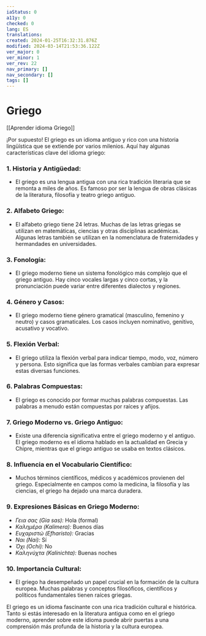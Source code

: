 ```yaml
---
iaStatus: 0
a11y: 0
checked: 0
lang: ES
translations: 
created: 2024-01-25T16:32:31.876Z
modified: 2024-03-14T21:53:36.122Z
ver_major: 0
ver_minor: 1
ver_rev: 22
nav_primary: []
nav_secondary: []
tags: []
---
```

# Griego

[[Aprender idioma Griego]]

¡Por supuesto! El griego es un idioma antiguo y rico con una historia lingüística que se extiende por varios milenios. Aquí hay algunas características clave del idioma griego:

### 1. **Historia y Antigüedad:**
   - El griego es una lengua antigua con una rica tradición literaria que se remonta a miles de años. Es famoso por ser la lengua de obras clásicas de la literatura, filosofía y teatro griego antiguo.

### 2. **Alfabeto Griego:**
   - El alfabeto griego tiene 24 letras. Muchas de las letras griegas se utilizan en matemáticas, ciencias y otras disciplinas académicas. Algunas letras también se utilizan en la nomenclatura de fraternidades y hermandades en universidades.

### 3. **Fonología:**
   - El griego moderno tiene un sistema fonológico más complejo que el griego antiguo. Hay cinco vocales largas y cinco cortas, y la pronunciación puede variar entre diferentes dialectos y regiones.

### 4. **Género y Casos:**
   - El griego moderno tiene género gramatical (masculino, femenino y neutro) y casos gramaticales. Los casos incluyen nominativo, genitivo, acusativo y vocativo.

### 5. **Flexión Verbal:**
   - El griego utiliza la flexión verbal para indicar tiempo, modo, voz, número y persona. Esto significa que las formas verbales cambian para expresar estas diversas funciones.

### 6. **Palabras Compuestas:**
   - El griego es conocido por formar muchas palabras compuestas. Las palabras a menudo están compuestas por raíces y afijos.

### 7. **Griego Moderno vs. Griego Antiguo:**
   - Existe una diferencia significativa entre el griego moderno y el antiguo. El griego moderno es el idioma hablado en la actualidad en Grecia y Chipre, mientras que el griego antiguo se usaba en textos clásicos.

### 8. **Influencia en el Vocabulario Científico:**
   - Muchos términos científicos, médicos y académicos provienen del griego. Especialmente en campos como la medicina, la filosofía y las ciencias, el griego ha dejado una marca duradera.

### 9. **Expresiones Básicas en Griego Moderno:**
   - *Γεια σας (Gia sas):* Hola (formal)
   - *Καλημέρα (Kalimera):* Buenos días
   - *Ευχαριστώ (Efharisto):* Gracias
   - *Ναι (Nai):* Sí
   - *Όχι (Ochi):* No
   - *Καληνύχτα (Kalinichta):* Buenas noches

### 10. **Importancia Cultural:**
   - El griego ha desempeñado un papel crucial en la formación de la cultura europea. Muchas palabras y conceptos filosóficos, científicos y políticos fundamentales tienen raíces griegas.

El griego es un idioma fascinante con una rica tradición cultural e histórica. Tanto si estás interesado en la literatura antigua como en el griego moderno, aprender sobre este idioma puede abrir puertas a una comprensión más profunda de la historia y la cultura europea.